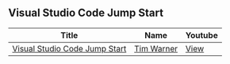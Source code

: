 ## Visual Studio Code Jump Start

Title                                                                   | Name                                                 | Youtube
----------------------------------------------------------------------- | ---------------------------------------------------- | --------------------------------------
[Visual Studio Code Jump Start](techtrainertim)                         | [Tim Warner](https://techtrainertim.com/index.html) | [View](https://www.youtube.com/watch?v=1O0ijuaEPqo)